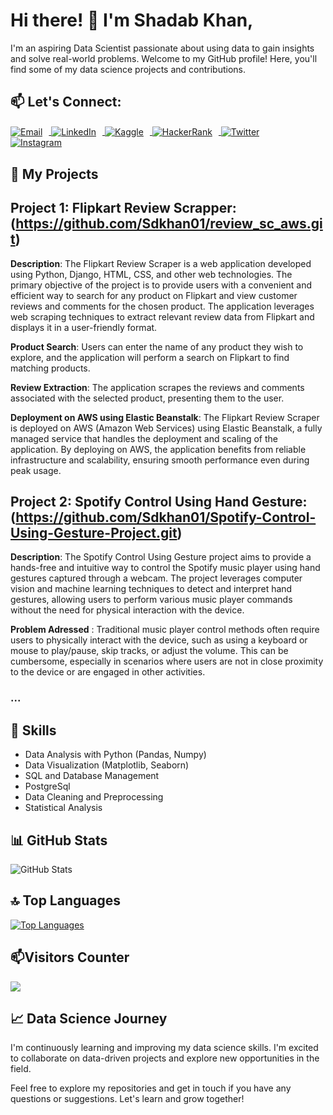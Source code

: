 # Hi there! 👋 I'm Shadab Khan,

I'm an aspiring Data Scientist passionate about using data to gain insights and solve real-world problems. Welcome to my GitHub profile! Here, you'll find some of my data science projects and contributions.


## 📫 Let's Connect: 

<head>
  <!-- Other meta tags and stylesheets -->
  <link rel="stylesheet" href="https://cdnjs.cloudflare.com/ajax/libs/font-awesome/6.0.0-beta3/css/all.min.css">
</head>
<p align="left">
  <a href="mailto:khanshadab7860000.com" target="_blank">
    <img src="https://img.icons8.com/color/48/000000/gmail-new.png" alt="Email" style="vertical-align: middle; margin-right: 10px;" />
  </a>
  <a href="https://www.linkedin.com/in/shadab-khan-88a632264/" target="_blank">
    <img src="https://img.icons8.com/color/48/000000/linkedin.png" alt="LinkedIn" style="vertical-align: middle; margin-right: 10px;" />
  </a>
  <a href="https://www.kaggle.com/shadabkhan07" target="_blank">
    <img src="https://img.icons8.com/color/48/000000/kaggle.png" alt="Kaggle" style="vertical-align: middle; margin-right: 10px;" />
  </a>
  <a href="https://www.hackerrank.com/khanshadab786001" target="_blank">
    <img src="https://img.icons8.com/color/48/000000/hackerrank.png" alt="HackerRank" style="vertical-align: middle; margin-right: 10px;" />
  </a>
  <a href="https://twitter.com/SDKhan07?t=u3yyWrz7kYdGWfHyRramxQ&s=08" target="_blank">
    <img src="https://img.icons8.com/color/48/000000/twitter.png" alt="Twitter" style="vertical-align: middle; margin-right: 10px;" />
  </a>
 <a href="https://www.instagram.com/_beingshadabkhan_/" target="_blank">
    <img src="https://img.icons8.com/color/48/000000/instagram-new.png" alt="Instagram" style="vertical-align: middle; margin-right: 10px;" />
  </a>
</p>





## 🔭 My Projects

## Project 1: Flipkart Review Scrapper:(https://github.com/Sdkhan01/review_sc_aws.git)

**Description**:
The Flipkart Review Scraper is a web application developed using Python, Django, HTML, CSS, and other web technologies. The primary objective of the project is to provide users with a convenient and efficient way to search for any product on Flipkart and view customer reviews and comments for the chosen product. The application leverages web scraping techniques to extract relevant review data from Flipkart and displays it in a user-friendly format.

**Product Search**: Users can enter the name of any product they wish to explore, and the application will perform a search on Flipkart to find matching products.

**Review Extraction**: The application scrapes the reviews and comments associated with the selected product, presenting them to the user.

**Deployment on AWS using Elastic Beanstalk**:
The Flipkart Review Scraper is deployed on AWS (Amazon Web Services) using Elastic Beanstalk, a fully managed service that handles the deployment and scaling of the application. By deploying on AWS, the application benefits from reliable infrastructure and scalability, ensuring smooth performance even during peak usage.

## Project 2: Spotify Control Using Hand Gesture:(https://github.com/Sdkhan01/Spotify-Control-Using-Gesture-Project.git)

**Description**: The Spotify Control Using Gesture project aims to provide a hands-free and intuitive way to control the Spotify music player using hand gestures captured through a webcam. The project leverages computer vision and machine learning techniques to detect and interpret hand gestures, allowing users to perform various music player commands without the need for physical interaction with the device.

**Problem Adressed** : Traditional music player control methods often require users to physically interact with the device, such as using a keyboard or mouse to play/pause, skip tracks, or adjust the volume. This can be cumbersome, especially in scenarios where users are not in close proximity to the device or are engaged in other activities.



### ...

## 🌱 Skills

- Data Analysis with Python (Pandas, Numpy)
- Data Visualization (Matplotlib, Seaborn)
- SQL and Database Management
- PostgreSql
- Data Cleaning and Preprocessing
- Statistical Analysis

## 📊 GitHub Stats

![GitHub Stats](https://github-readme-stats.vercel.app/api?username=Sdkhan01&show_icons=true&theme=dark)

## 🔝 Top Languages

[![Top Languages](https://github-readme-stats.vercel.app/api/top-langs/?username=Sdkhan01&layout=compact&theme=dark)](https://github.com/yourusername)

## 📫Visitors Counter

![](https://komarev.com/ghpvc/?username=Sdkhan01&color=green)



## 📈 Data Science Journey

I'm continuously learning and improving my data science skills. I'm excited to collaborate on data-driven projects and explore new opportunities in the field.

Feel free to explore my repositories and get in touch if you have any questions or suggestions. Let's learn and grow together!

